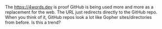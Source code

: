The <https://4words.dev> is proof GitHub is being used more and more as
a replacement for the web. The URL just redirects directly to the GitHub
repo. When you think of it, GitHub repos look a lot like Gopher
sites/directories from before. Is this a trend?
